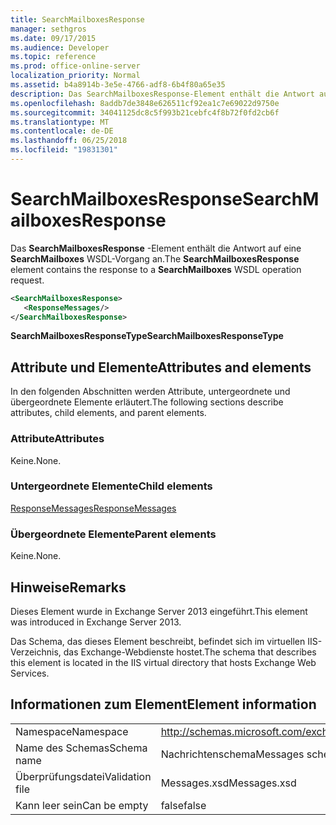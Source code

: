 ```yaml
---
title: SearchMailboxesResponse
manager: sethgros
ms.date: 09/17/2015
ms.audience: Developer
ms.topic: reference
ms.prod: office-online-server
localization_priority: Normal
ms.assetid: b4a8914b-3e5e-4766-adf8-6b4f80a65e35
description: Das SearchMailboxesResponse-Element enthält die Antwort auf eine SearchMailboxes WSDL-Vorgang an.
ms.openlocfilehash: 8addb7de3848e626511cf92ea1c7e69022d9750e
ms.sourcegitcommit: 34041125dc8c5f993b21cebfc4f8b72f0fd2cb6f
ms.translationtype: MT
ms.contentlocale: de-DE
ms.lasthandoff: 06/25/2018
ms.locfileid: "19831301"
---
```

# <a name="searchmailboxesresponse"></a><span data-ttu-id="b5257-103">SearchMailboxesResponse</span><span class="sxs-lookup"><span data-stu-id="b5257-103">SearchMailboxesResponse</span></span>

<span data-ttu-id="b5257-104">Das **SearchMailboxesResponse** -Element enthält die Antwort auf eine **SearchMailboxes** WSDL-Vorgang an.</span><span class="sxs-lookup"><span data-stu-id="b5257-104">The **SearchMailboxesResponse** element contains the response to a **SearchMailboxes** WSDL operation request.</span></span> 
  
```XML
<SearchMailboxesResponse>
   <ResponseMessages/>
</SearchMailboxesResponse>
```

 <span data-ttu-id="b5257-105">**SearchMailboxesResponseType**</span><span class="sxs-lookup"><span data-stu-id="b5257-105">**SearchMailboxesResponseType**</span></span>
## <a name="attributes-and-elements"></a><span data-ttu-id="b5257-106">Attribute und Elemente</span><span class="sxs-lookup"><span data-stu-id="b5257-106">Attributes and elements</span></span>

<span data-ttu-id="b5257-107">In den folgenden Abschnitten werden Attribute, untergeordnete und übergeordnete Elemente erläutert.</span><span class="sxs-lookup"><span data-stu-id="b5257-107">The following sections describe attributes, child elements, and parent elements.</span></span>
  
### <a name="attributes"></a><span data-ttu-id="b5257-108">Attribute</span><span class="sxs-lookup"><span data-stu-id="b5257-108">Attributes</span></span>

<span data-ttu-id="b5257-109">Keine.</span><span class="sxs-lookup"><span data-stu-id="b5257-109">None.</span></span>
  
### <a name="child-elements"></a><span data-ttu-id="b5257-110">Untergeordnete Elemente</span><span class="sxs-lookup"><span data-stu-id="b5257-110">Child elements</span></span>

[<span data-ttu-id="b5257-111">ResponseMessages</span><span class="sxs-lookup"><span data-stu-id="b5257-111">ResponseMessages</span></span>](responsemessages.md)
  
### <a name="parent-elements"></a><span data-ttu-id="b5257-112">Übergeordnete Elemente</span><span class="sxs-lookup"><span data-stu-id="b5257-112">Parent elements</span></span>

<span data-ttu-id="b5257-113">Keine.</span><span class="sxs-lookup"><span data-stu-id="b5257-113">None.</span></span>
  
## <a name="remarks"></a><span data-ttu-id="b5257-114">Hinweise</span><span class="sxs-lookup"><span data-stu-id="b5257-114">Remarks</span></span>

<span data-ttu-id="b5257-115">Dieses Element wurde in Exchange Server 2013 eingeführt.</span><span class="sxs-lookup"><span data-stu-id="b5257-115">This element was introduced in Exchange Server 2013.</span></span>
  
<span data-ttu-id="b5257-116">Das Schema, das dieses Element beschreibt, befindet sich im virtuellen IIS-Verzeichnis, das Exchange-Webdienste hostet.</span><span class="sxs-lookup"><span data-stu-id="b5257-116">The schema that describes this element is located in the IIS virtual directory that hosts Exchange Web Services.</span></span>
  
## <a name="element-information"></a><span data-ttu-id="b5257-117">Informationen zum Element</span><span class="sxs-lookup"><span data-stu-id="b5257-117">Element information</span></span>

|||
|:-----|:-----|
|<span data-ttu-id="b5257-118">Namespace</span><span class="sxs-lookup"><span data-stu-id="b5257-118">Namespace</span></span>  <br/> |http://schemas.microsoft.com/exchange/services/2006/messages  <br/> |
|<span data-ttu-id="b5257-119">Name des Schemas</span><span class="sxs-lookup"><span data-stu-id="b5257-119">Schema name</span></span>  <br/> |<span data-ttu-id="b5257-120">Nachrichtenschema</span><span class="sxs-lookup"><span data-stu-id="b5257-120">Messages schema</span></span>  <br/> |
|<span data-ttu-id="b5257-121">Überprüfungsdatei</span><span class="sxs-lookup"><span data-stu-id="b5257-121">Validation file</span></span>  <br/> |<span data-ttu-id="b5257-122">Messages.xsd</span><span class="sxs-lookup"><span data-stu-id="b5257-122">Messages.xsd</span></span>  <br/> |
|<span data-ttu-id="b5257-123">Kann leer sein</span><span class="sxs-lookup"><span data-stu-id="b5257-123">Can be empty</span></span>  <br/> |<span data-ttu-id="b5257-124">false</span><span class="sxs-lookup"><span data-stu-id="b5257-124">false</span></span>  <br/> |
   

